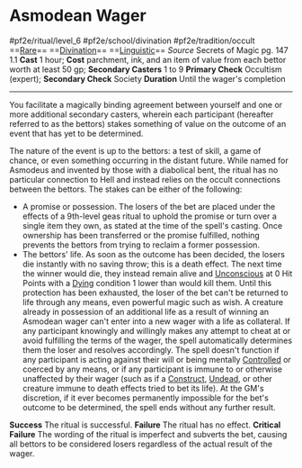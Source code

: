 # Asmodean Wager
#pf2e/ritual/level_6 #pf2e/school/divination #pf2e/tradition/occult
==[Rare](../../../../../TTRPGShare-Pathfinder-2E-Vault/rules/traits/rare.md)== ==[Divination](../../../../../TTRPGShare-Pathfinder-2E-Vault/rules/traits/divination.md)== ==[Linguistic](../../../../../TTRPGShare-Pathfinder-2E-Vault/rules/traits/linguistic.md)==
*Source* Secrets of Magic pg. 147 1.1
**Cast** 1 hour; **Cost** parchment, ink, and an item of value from each bettor worth at least 50 gp; **Secondary Casters** 1 to 9
**Primary Check** Occultism (expert); **Secondary Check** Society
**Duration** Until the wager's completion

---
You facilitate a magically binding agreement between yourself and one or more additional secondary casters, wherein each participant (hereafter referred to as the bettors) stakes something of value on the outcome of an event that has yet to be determined.

The nature of the event is up to the bettors: a test of skill, a game of chance, or even something occurring in the distant future. While named for Asmodeus and invented by those with a diabolical bent, the ritual has no particular connection to Hell and instead relies on the occult connections between the bettors. The stakes can be either of the following:
- A promise or possession. The losers of the bet are placed under the effects of a 9th-level geas ritual to uphold the promise or turn over a single item they own, as stated at the time of the spell's casting. Once ownership has been transferred or the promise fulfilled, nothing prevents the bettors from trying to reclaim a former possession.
- The bettors' life. As soon as the outcome has been decided, the losers die instantly with no saving throw; this is a death effect. The next time the winner would die, they instead remain alive and [Unconscious](../../../Conditions/Unconscious.md) at 0 Hit Points with a [Dying](../../../Conditions/Dying.md) condition 1 lower than would kill them. Until this protection has been exhausted, the loser of the bet can't be returned to life through any means, even powerful magic such as wish. A creature already in possession of an additional life as a result of winning an Asmodean wager can't enter into a new wager with a life as collateral.
If any participant knowingly and willingly makes any attempt to cheat at or avoid fulfilling the terms of the wager, the spell automatically determines them the loser and resolves accordingly. The spell doesn't function if any participant is acting against their will or being mentally [Controlled](../../../Conditions/Controlled.md) or coerced by any means, or if any participant is immune to or otherwise unaffected by their wager (such as if a [Construct](../../../../../TTRPGShare-Pathfinder-2E-Vault/rules/traits/construct.md), [Undead](../../../../../TTRPGShare-Pathfinder-2E-Vault/rules/traits/undead.md), or other creature immune to death effects tried to bet its life). At the GM's discretion, if it ever becomes permanently impossible for the bet's outcome to be determined, the spell ends without any further result.

**Success** The ritual is successful.
**Failure** The ritual has no effect.
**Critical Failure** The wording of the ritual is imperfect and subverts the bet, causing all bettors to be considered losers regardless of the actual result of the wager.